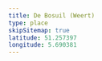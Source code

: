 ```yaml
---
title: De Bosuil (Weert)
type: place
skipSitemap: true
latitude: 51.257397
longitude: 5.690381
---
```


